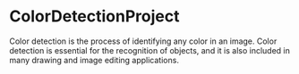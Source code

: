 # ColorDetectionProject
Color detection is the process of identifying any color in an image. Color detection is essential for the recognition of objects, and it is also included in many drawing and image editing applications. 
